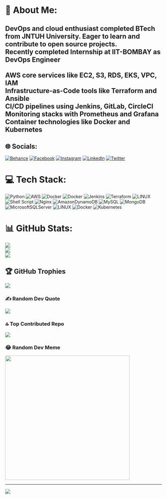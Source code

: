 # 💫 About Me:
## DevOps and cloud enthusiast completed BTech from JNTUH University. Eager to learn and contribute to open source projects.<br>Recently completed Internship at IIT-BOMBAY as DevOps Engineer<br><br>    AWS core services like EC2, S3, RDS, EKS, VPC, IAM<br>    Infrastructure-as-Code tools like Terraform and Ansible<br>    CI/CD pipelines using Jenkins, GitLab, CircleCI<br>    Monitoring stacks with Prometheus and Grafana<br>    Container technologies like Docker and Kubernetes<br>


## 🌐 Socials:
[![Behance](https://img.shields.io/badge/Behance-1769ff?logo=behance&logoColor=white)](https://behance.net/Purna) [![Facebook](https://img.shields.io/badge/Facebook-%231877F2.svg?logo=Facebook&logoColor=white)](https://facebook.com/PurnaSivaSai) [![Instagram](https://img.shields.io/badge/Instagram-%23E4405F.svg?logo=Instagram&logoColor=white)](https://instagram.com/PurnaNaidu) [![LinkedIn](https://img.shields.io/badge/LinkedIn-%230077B5.svg?logo=linkedin&logoColor=white)](https://linkedin.com/in/www.linkedin.com/in/purna-siva-sai-ramisetti-b06317264) [![Twitter](https://img.shields.io/badge/Twitter-%231DA1F2.svg?logo=Twitter&logoColor=white)](https://twitter.com/Purna16) 

# 💻 Tech Stack:
![Python](https://img.shields.io/badge/python-3670A0?style=plastic&logo=python&logoColor=ffdd54) ![AWS](https://img.shields.io/badge/AWS-%23FF9900.svg?style=plastic&logo=amazon-aws&logoColor=white) ![Docker](https://img.shields.io/badge/docker-%230db7ed.svg?style=plastic&logo=docker&logoColor=white) ![Docker](https://img.shields.io/badge/docker-%230db7ed.svg?style=plastic&logo=docker&logoColor=white) ![Jenkins](https://img.shields.io/badge/jenkins-%232C5263.svg?style=plastic&logo=jenkins&logoColor=white) ![Terraform](https://img.shields.io/badge/terraform-%235835CC.svg?style=plastic&logo=terraform&logoColor=white) ![LINUX](https://img.shields.io/badge/Linux-FCC624?style=plastic&logo=linux&logoColor=black) ![Shell Script](https://img.shields.io/badge/shell_script-%23121011.svg?style=plastic&logo=gnu-bash&logoColor=white) ![Nginx](https://img.shields.io/badge/nginx-%23009639.svg?style=plastic&logo=nginx&logoColor=white) ![AmazonDynamoDB](https://img.shields.io/badge/Amazon%20DynamoDB-4053D6?style=plastic&logo=Amazon%20DynamoDB&logoColor=white) ![MySQL](https://img.shields.io/badge/mysql-%2300f.svg?style=plastic&logo=mysql&logoColor=white) ![MongoDB](https://img.shields.io/badge/MongoDB-%234ea94b.svg?style=plastic&logo=mongodb&logoColor=white) ![MicrosoftSQLServer](https://img.shields.io/badge/Microsoft%20SQL%20Sever-CC2927?style=plastic&logo=microsoft%20sql%20server&logoColor=white) ![LINUX](https://img.shields.io/badge/Linux-FCC624?style=plastic&logo=linux&logoColor=black) ![Docker](https://img.shields.io/badge/docker-%230db7ed.svg?style=plastic&logo=docker&logoColor=white) ![Kubernetes](https://img.shields.io/badge/kubernetes-%23326ce5.svg?style=plastic&logo=kubernetes&logoColor=white)
# 📊 GitHub Stats:
![](https://github-readme-stats.vercel.app/api?username=purna16&theme=dracula&hide_border=false&include_all_commits=false&count_private=false)<br/>
![](https://github-readme-streak-stats.herokuapp.com/?user=purna16&theme=dracula&hide_border=false)<br/>
![](https://github-readme-stats.vercel.app/api/top-langs/?username=purna16&theme=dracula&hide_border=false&include_all_commits=false&count_private=false&layout=compact)

## 🏆 GitHub Trophies
![](https://github-profile-trophy.vercel.app/?username=purna16&theme=juicyfresh&no-frame=true&no-bg=true&margin-w=4)

### ✍️ Random Dev Quote
![](https://quotes-github-readme.vercel.app/api?type=vetical&theme=radical)

### 🔝 Top Contributed Repo
![](https://github-contributor-stats.vercel.app/api?username=purna16&limit=5&theme=dracula&combine_all_yearly_contributions=true)

### 😂 Random Dev Meme
<img src='https://randommeme-five.vercel.app/' style="height: 400px;"/>

---
[![](https://visitcount.itsvg.in/api?id=purna16&icon=4&color=2)](https://visitcount.itsvg.in)

<!-- Proudly created with GPRM ( https://gprm.itsvg.in ) -->
